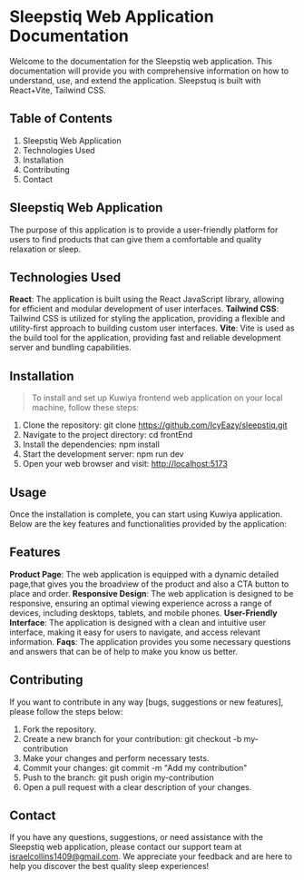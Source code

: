 # Sleepstiq Web Application Documentation

Welcome to the documentation for the Sleepstiq web application. This documentation will provide you with comprehensive information on how to understand, use, and extend the application. Sleepstuq is built with React+Vite, Tailwind CSS.

## Table of Contents

1. Sleepstiq Web Application
2. Technologies Used
3. Installation
4. Contributing
5. Contact

## Sleepstiq Web Application

The purpose of this application is to provide a user-friendly platform for users to find products that can give them a comfortable and quality relaxation or sleep.

## Technologies Used

**React**: The application is built using the React JavaScript library, allowing for efficient and modular development of user interfaces.
**Tailwind CSS**: Tailwind CSS is utilized for styling the application, providing a flexible and utility-first approach to building custom user interfaces.
**Vite**: Vite is used as the build tool for the application, providing fast and reliable development server and bundling capabilities.

## Installation

> To install and set up Kuwiya frontend web application on your local machine, follow these steps:

1. Clone the repository: git clone <https://github.com/IcyEazy/sleepstiq.git>
2. Navigate to the project directory: cd frontEnd
3. Install the dependencies: npm install
4. Start the development server: npm run dev
5. Open your web browser and visit: <http://localhost:5173>

## Usage

Once the installation is complete, you can start using Kuwiya application. Below are the key features and functionalities provided by the application:

## Features

**Product Page**: The web application is equipped with a dynamic detailed page,that gives you the broadview of the product and also a CTA button to place and order.
**Responsive Design**: The web application is designed to be responsive, ensuring an optimal viewing experience across a range of devices, including desktops, tablets, and mobile phones.
**User-Friendly Interface**: The application is designed with a clean and intuitive user interface, making it easy for users to navigate, and access relevant information.
**Faqs**: The application provides you some necessary questions and answers that can be of help to make you know us better.

## Contributing

If you want to contribute in any way [bugs, suggestions or new features], please follow the steps below:

1. Fork the repository.
2. Create a new branch for your contribution: git checkout -b my-contribution
3. Make your changes and perform necessary tests.
4. Commit your changes: git commit -m "Add my contribution"
5. Push to the branch: git push origin my-contribution
6. Open a pull request with a clear description of your changes.

## Contact

If you have any questions, suggestions, or need assistance with the Sleepstiq web application, please contact our support team at <israelcollins1409@gmail.com>. We appreciate your feedback and are here to help you discover the best quality sleep experiences!
